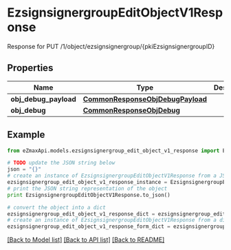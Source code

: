 # EzsignsignergroupEditObjectV1Response

Response for PUT /1/object/ezsignsignergroup/{pkiEzsignsignergroupID}

## Properties

Name | Type | Description | Notes
------------ | ------------- | ------------- | -------------
**obj_debug_payload** | [**CommonResponseObjDebugPayload**](CommonResponseObjDebugPayload.md) |  | 
**obj_debug** | [**CommonResponseObjDebug**](CommonResponseObjDebug.md) |  | [optional] 

## Example

```python
from eZmaxApi.models.ezsignsignergroup_edit_object_v1_response import EzsignsignergroupEditObjectV1Response

# TODO update the JSON string below
json = "{}"
# create an instance of EzsignsignergroupEditObjectV1Response from a JSON string
ezsignsignergroup_edit_object_v1_response_instance = EzsignsignergroupEditObjectV1Response.from_json(json)
# print the JSON string representation of the object
print EzsignsignergroupEditObjectV1Response.to_json()

# convert the object into a dict
ezsignsignergroup_edit_object_v1_response_dict = ezsignsignergroup_edit_object_v1_response_instance.to_dict()
# create an instance of EzsignsignergroupEditObjectV1Response from a dict
ezsignsignergroup_edit_object_v1_response_form_dict = ezsignsignergroup_edit_object_v1_response.from_dict(ezsignsignergroup_edit_object_v1_response_dict)
```
[[Back to Model list]](../README.md#documentation-for-models) [[Back to API list]](../README.md#documentation-for-api-endpoints) [[Back to README]](../README.md)


